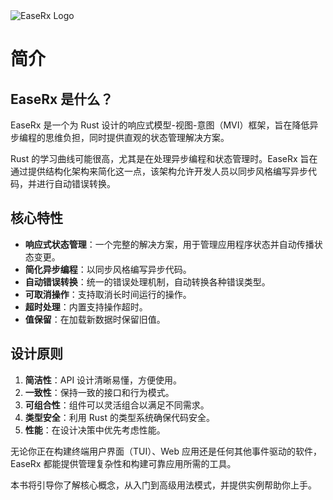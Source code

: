 <img src="/_images/logo.png" alt="EaseRx Logo" class="half-width-img">

# 简介

## EaseRx 是什么？

EaseRx 是一个为 Rust 设计的响应式模型-视图-意图（MVI）框架，旨在降低异步编程的思维负担，同时提供直观的状态管理解决方案。

Rust 的学习曲线可能很高，尤其是在处理异步编程和状态管理时。EaseRx 旨在通过提供结构化架构来简化这一点，该架构允许开发人员以同步风格编写异步代码，并进行自动错误转换。

## 核心特性

- **响应式状态管理**：一个完整的解决方案，用于管理应用程序状态并自动传播状态变更。
- **简化异步编程**：以同步风格编写异步代码。
- **自动错误转换**：统一的错误处理机制，自动转换各种错误类型。
- **可取消操作**：支持取消长时间运行的操作。
- **超时处理**：内置支持操作超时。
- **值保留**：在加载新数据时保留旧值。

## 设计原则

1.  **简洁性**：API 设计清晰易懂，方便使用。
2.  **一致性**：保持一致的接口和行为模式。
3.  **可组合性**：组件可以灵活组合以满足不同需求。
4.  **类型安全**：利用 Rust 的类型系统确保代码安全。
5.  **性能**：在设计决策中优先考虑性能。

无论你正在构建终端用户界面（TUI）、Web 应用还是任何其他事件驱动的软件，EaseRx 都能提供管理复杂性和构建可靠应用所需的工具。

本书将引导你了解核心概念，从入门到高级用法模式，并提供实例帮助你上手。